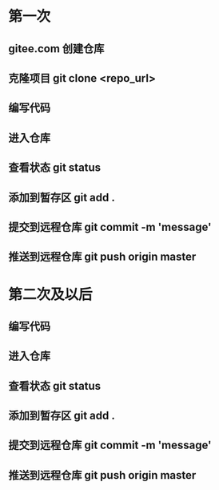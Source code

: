 # 第一次

## gitee.com 创建仓库

## 克隆项目 git clone <repo_url>

## 编写代码

## 进入仓库 

## 查看状态 git status

## 添加到暂存区 git add .

## 提交到远程仓库 git commit -m 'message'

## 推送到远程仓库 git push origin master



# 第二次及以后

## 编写代码

## 进入仓库 

## 查看状态 git status

## 添加到暂存区 git add .

## 提交到远程仓库 git commit -m 'message'

## 推送到远程仓库 git push origin master